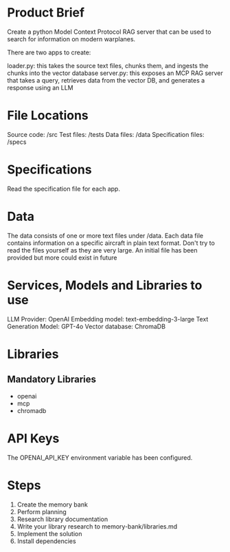 # Product Brief
Create a python Model Context Protocol RAG server that can be used to search for information on modern warplanes.

There are two apps to create:

loader.py: this takes the source text files, chunks them, and ingests the chunks into the vector database
server.py: this exposes an MCP RAG server that takes a query, retrieves data from the vector DB, and generates a response using an LLM

# File Locations
Source code: /src
Test files: /tests
Data files: /data
Specification files: /specs

# Specifications
Read the specification file for each app.

# Data
The data consists of one or more text files under /data.
Each data file contains information on a specific aircraft in plain text format.
Don't try to read the files yourself as they are very large.
An initial file has been provided but more could exist in future

# Services, Models and Libraries to use
LLM Provider: OpenAI
Embedding model: text-embedding-3-large
Text Generation Model: GPT-4o
Vector database: ChromaDB

# Libraries
## Mandatory Libraries

- openai
- mcp
- chromadb

# API Keys
The OPENAI_API_KEY environment variable has been configured.

# Steps
1. Create the memory bank
2. Perform planning
3. Research library documentation
4. Write your library research to memory-bank/libraries.md
5. Implement the solution
6. Install dependencies